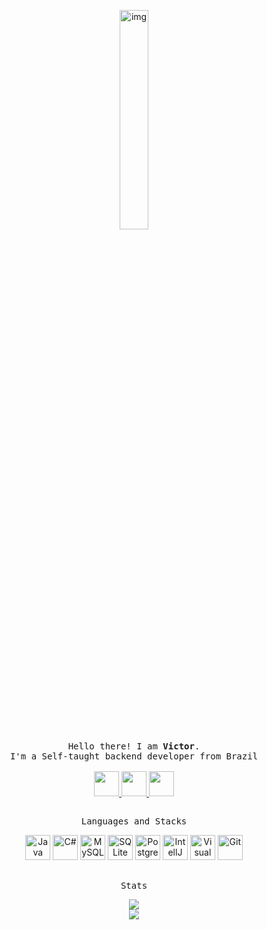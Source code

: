 <p align="center">   
  <img src="https://c.tenor.com/whgQwNlVvNkAAAAi/xero-code.gif" alt="img" width="30%" align="center"/>
 
  <samp>
    <br>
    Hello there! I am <b>Victor</b>.
    <br>
    I'm a Self-taught backend developer from Brazil
    <br>
    <br>
  </samp>
  
  <a href="https://www.linkedin.com/in/victorsantssz/">
    <img src="https://user-images.githubusercontent.com/108017025/175107969-04c538a2-47a5-433a-8bcb-c0b01fd04afd.png" height="40px" weight="40px">
  </a>
  <a href="https://twitter.com/victor_santssz/">
    <img src="https://user-images.githubusercontent.com/108017025/175107973-c8f7ef8d-5803-45ca-9cbe-c2268cbe35ea.png" height="40px" weight="35px">
  </a>
  <a href="https://discord.com/users/818236451585654834">
    <img src="https://user-images.githubusercontent.com/108017025/175112076-438b6e4f-5851-4ef2-b906-4f881798fd23.jpg" height="40px" weight="40px">
  </a>
</p>

##

<p align="center">
  <samp>
    Languages and Stacks
  </samp>
</p>

<p align="center">
<!--  <img src="https://user-images.githubusercontent.com/108017025/175106697-053c8a9f-6e2a-472d-8dd1-5a6991e3f784.png" title="Kotlin" height="40px" weight="40px"> -->
  <img src="https://user-images.githubusercontent.com/108017025/175106685-85c28e4f-e2b5-4560-afef-a52b6bff7a60.png" title="Java" height="40px" weight="40px">
  <img src="https://user-images.githubusercontent.com/108017025/175107677-69b48a1b-f802-4448-bae7-acc218fc0a60.png" title="C#" height="40px" weight="40px">
<!--  <img src="https://user-images.githubusercontent.com/108017025/175106696-5c5fd197-211d-48d9-acee-9e853820324b.png" title="JavaScript" height="40px" weight="40px"> -->
<!--  <img src="https://user-images.githubusercontent.com/108017025/175106675-3e17c779-65a5-4d18-9da8-354f5e7636b2.png" title="NodeJS" height="40px" weight="40px"> -->
  <img src="https://user-images.githubusercontent.com/108017025/175106671-0199291a-864c-4fac-8542-47ad1126136b.png" title="MySQL" height="40px" weight="40px">
  <img src="https://user-images.githubusercontent.com/108017025/175106676-8e439537-ad87-4fe2-8863-e794e975509e.png" title="SQLite" height="40px" weight="40px">
  <img src="https://user-images.githubusercontent.com/108017025/175106684-59ae1a58-a4e2-4d64-a204-d7dab9f0ebc5.png" title="PostgreSQL" height="40px" weight="40px">
  <img src="https://user-images.githubusercontent.com/108017025/175106693-55010d67-0ce0-4ec6-bf22-300989205ff9.png" title="IntellJ" height="40px" weight="40px">
  <img src="https://user-images.githubusercontent.com/108017025/175106680-730be5e8-7c72-4646-bea0-ecab73ff3d1b.png" title="Visual Studio Code" height="40px" weight="40px">
  <img src="https://user-images.githubusercontent.com/108017025/175106692-dc33bf60-caad-4eeb-ae95-abd61d49bb42.png" title="Git" height="40px" weight="40px">
<!--  <img src="https://user-images.githubusercontent.com/108017025/175106689-a6ffde0d-4bda-4732-b20b-91b158720d54.png" title="Figma" height="40px" weight="40px"> -->
</p>

##

<p align="center">
  <samp>
    Stats
  </samp>
</p>

<p align="center">
  
  <img src="https://github-readme-stats.vercel.app/api?username=deslocher&show_icons=true&count_private=true">
  <br>
  <img src="https://github-readme-streak-stats.herokuapp.com/?user=deslocher#version3">
</p>
